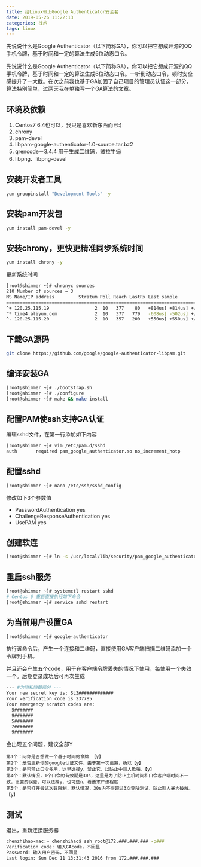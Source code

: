 ```yaml
---
title: 给Linux带上Google Authenticator安全套
date: 2019-05-26 11:22:13
categories: 技术
tags: linux
---
```

先说说什么是Google Authenticator（以下简称GA），你可以把它想成开源的QQ手机令牌，基于时间和一定的算法生成6位动态口令。

<!--more-->

先说说什么是Google Authenticator（以下简称GA），你可以把它想成开源的QQ手机令牌，基于时间和一定的算法生成6位动态口令。一听到动态口令，顿时安全感提升了一大截。在次之前我也基于GA加固了自己项目的管理员认证这一部分，算法特别简单，过两天我在单独写一个GA算法的文章。

## 环境及依赖

1. Centos7    6.4也可以，我只是喜欢新东西而已:)
2. chrony
3. pam-devel
4. libpam-google-authenticator-1.0-source.tar.bz2
5. qrencode－3.4.4 用于生成二维码，贼拉牛逼
6. libpng、libpng-devel

## 安装开发者工具
```bash 
yum groupinstall "Development Tools" -y
```
## 安装pam开发包
```bash
yum install pam-devel -y
```
## 安装chrony，更快更精准同步系统时间
```bash 
yum install chrony -y
```
更新系统时间
```bash
[root@shimmer ~]# chronyc sources
210 Number of sources = 3
MS Name/IP address         Stratum Poll Reach LastRx Last sample
===============================================================================
^+ 120.25.115.19                 2  10   377    80   +814us[ +814us] +/-   71ms
^* time4.aliyun.com              2  10   377   779   -608us[ -502us] +/-   47ms
^- 120.25.115.20                 2  10   357   200   +550us[ +550us] +/-   71ms
```

## 下载GA源码
```bash
git clone https://github.com/google/google-authenticator-libpam.git
```

## 编译安装GA
```bash
[root@shimmer ~]# ./bootstrap.sh 
[root@shimmer ~]# ./configure
[root@shimmer ~]# make && make install
```
## 配置PAM使ssh支持GA认证
编辑sshd文件，在第一行添加如下内容

```bash
[root@shimmer ~]# vim /etc/pam.d/sshd 
auth       required pam_google_authenticator.so no_increment_hotp
```

## 配置sshd
```bash
[root@shimmer ~]# nano /etc/ssh/sshd_config
```
修改如下3个参数值

- PasswordAuthentication  yes
- ChallengeResponseAuthentication  yes
- UsePAM  yes

## 创建软连
```bash
[root@shimmer ~]# ln -s /usr/local/lib/security/pam_google_authenticator.so /usr/lib64/security/pam_google_authenticator.so
```
## 重启ssh服务
```bash
[root@shimmer ~]# systemctl restart sshd
# Centos 6 重启直接执行如下命令
[root@shimmer ~]# service sshd restart
```

## 为当前用户设置GA
```bash
[root@shimmer ~]# google-authenticator
```
执行该命令后，产生一个连接和二维码，直接使用GA客户端扫描二维码添加一个令牌到手机。

并且还会产生五个code，用于在客户端令牌丢失的情况下使用，每使用一个失效一个。后期登录成功后可再次生成

```bash
--- #为隐私隐藏部分 ---
Your new secret key is: SLZ#############
Your verification code is 237785
Your emergency scratch codes are:
  5#######
  9#######
  5#######
  2#######
  9#######
```

会出现五个问题，建议全部Y
```
第1个：问你是否想做一个基于时间的令牌 【y】
第2个：是否更新你的google认证文件，由于第一次设置，所以【y】
第3个：是否禁止口令多用，这里选择y，禁止它，以防止中间人欺骗。【y】
第4个：默认情况，1个口令的有效期是30s，这里是为了防止主机时间和口令客户端时间不一致，设置的误差，可以选择y，也可选n，看要求严谨程度
第5个：是否打开尝试次数限制，默认情况，30s内不得超过3次登陆测试，防止别人暴力破解。【y】
```

## 测试
退出，重新连接服务器
```bash
chenzhihao-mac:~ chenzhihao$ ssh root@172.###.###.### -p###
Verification code: 输入GAcode，不回显
Password: 输入用户密码，不回显
Last login: Sun Dec 11 13:31:43 2016 from 172.###.###.###
```